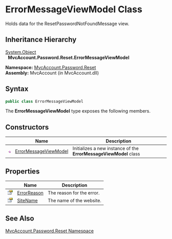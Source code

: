 ErrorMessageViewModel Class
===========================
Holds data for the ResetPasswordNotFoundMessage view.


Inheritance Hierarchy
---------------------
[System.Object][1]  
  **MvcAccount.Password.Reset.ErrorMessageViewModel**  

**Namespace:** [MvcAccount.Password.Reset][2]  
**Assembly:** MvcAccount (in MvcAccount.dll)

Syntax
------

```csharp
public class ErrorMessageViewModel
```

The **ErrorMessageViewModel** type exposes the following members.


Constructors
------------

                 | Name                       | Description                                                       
---------------- | -------------------------- | ----------------------------------------------------------------- 
![Public method] | [ErrorMessageViewModel][3] | Initializes a new instance of the **ErrorMessageViewModel** class 


Properties
----------

                   | Name             | Description               
------------------ | ---------------- | ------------------------- 
![Public property] | [ErrorReason][4] | The reason for the error. 
![Public property] | [SiteName][5]    | The name of the website.  


See Also
--------
[MvcAccount.Password.Reset Namespace][2]  

[1]: http://msdn.microsoft.com/en-us/library/e5kfa45b
[2]: ../README.md
[3]: _ctor.md
[4]: ErrorReason.md
[5]: SiteName.md
[Public method]: ../../_icons/pubmethod.gif "Public method"
[Public property]: ../../_icons/pubproperty.gif "Public property"